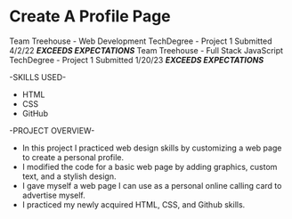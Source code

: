 # Create A Profile Page
  Team Treehouse - Web Development TechDegree - Project 1
    Submitted 4/2/22 ***EXCEEDS EXPECTATIONS***
  Team Treehouse - Full Stack JavaScript TechDegree - Project 1
    Submitted 1/20/23 ***EXCEEDS EXPECTATIONS***

-SKILLS USED-
* HTML
* CSS
* GitHub

-PROJECT OVERVIEW-
* In this project I practiced web design skills by customizing a web page to create a personal profile.
* I modified the code for a basic web page by adding graphics, custom text, and a stylish design.
* I gave myself a web page I can use as a personal online calling card to advertise myself.
* I practiced my newly acquired HTML, CSS, and Github skills.
